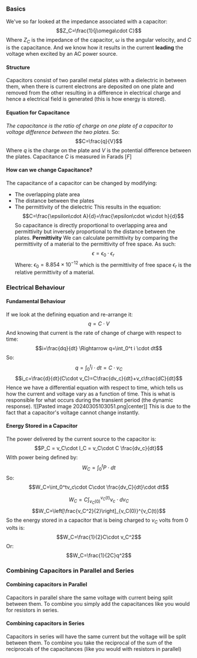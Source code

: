 ### Basics
We've so far looked at the impedance associated with a capacitor:
$$Z_C=\frac{1}{j\omega\cdot C}$$
Where $Z_C$ is the impedance of the capacitor, $\omega$ is the angular velocity, and $C$ is the capacitance.
And we know how it results in the current **leading** the voltage when excited by an AC power source.
#### Structure
Capacitors consist of two parallel metal plates with a dielectric in between them, when there is current electrons are deposited on one plate and removed from the other resulting in a difference in electrical charge and hence a electrical field is generated (this is how energy is stored).
#### Equation for Capacitance
*The capacitance is the ratio of charge on one plate of a capacitor to voltage difference between the two plates.*
So:
$$C=\frac{q}{V}$$
Where $q$ is the charge on the plate and $V$ is the potential difference between the plates.
Capacitance $C$ is measured in Farads $[F]$
#### How can we change Capacitance?
The capacitance of a capacitor can be changed by modifying:
- The overlapping plate area
- The distance between the plates
- The permittivity of the dielectric
This results in the equation:
$$C=\frac{\epsilon\cdot A}{d}=\frac{\epsilon\cdot w\cdot h}{d}$$
So capacitance is directly proportional to overlapping area and permittivity but inversely proportional to the distance between the plates.
**Permittivity**
We can calculate permittivity by comparing the permittivity of a material to the permittivity of free space. As such:
$$\epsilon = \epsilon_0 \cdot \epsilon_r$$
Where:
$\epsilon_0=8.854\times 10^{-12}$ which is the permittivity of free space
$\epsilon_r$ is the relative permittivity of a material.

### Electrical Behaviour
#### Fundamental Behaviour
If we look at the defining equation and re-arrange it:
$$q=C\cdot V$$
And knowing that current is the rate of change of charge with respect to time:
$$i=\frac{dq}{dt} \Rightarrow q=\int_0^t i \cdot dt$$
So:
$$q=\int_0^t i \cdot dt = C\cdot v_C$$
$$i_c=\frac{d}{dt}(C\cdot v_C)=C\frac{dv_c}{dt}+v_c\frac{dC}{dt}$$
Hence we have a differential equation with respect to time, which tells us how the current and voltage vary as a function of time. This is what is responsible for what occurs during the transient period (the dynamic response).
![[Pasted image 20240305103051.png|center]]
This is due to the fact that a capacitor's voltage cannot change instantly.
#### Energy Stored in a Capacitor
The power delivered by the current source to the capacitor is:
$$P_C = v_C\cdot I_C = v_C\cdot C \frac{dv_c}{dt}$$
With power being defined by:
$$W_C=\int_0^t P\cdot dt$$
So:
$$W_C=\int_0^tv_c\cdot C\cdot \frac{dv_C}{dt}\cdot dt$$

$$W_C=C\int_{v_C(0)}^{v_C(t)} v_c \cdot dv_C$$
$$W_C=\left[\frac{v_C^2}{2}\right]_{v_C(0)}^{v_C(t)}$$
So the energy stored in a capacitor that is being charged to $v_C$ volts from 0 volts is:
$$W_C=\frac{1}{2}C\cdot v_C^2$$
Or:
$$W_C=\frac{1}{2C}q^2$$
### Combining Capacitors in Parallel and Series
#### Combining capacitors in Parallel
Capacitors in parallel share the same voltage with current being split between them.
To combine you simply add the capacitances like you would for resistors in series.
#### Combining capacitors in Series
Capacitors in series will have the same current but the voltage will be split between them.
To combine you take the reciprocal of the sum of the reciprocals of the capacitances (like you would with resistors in parallel)
